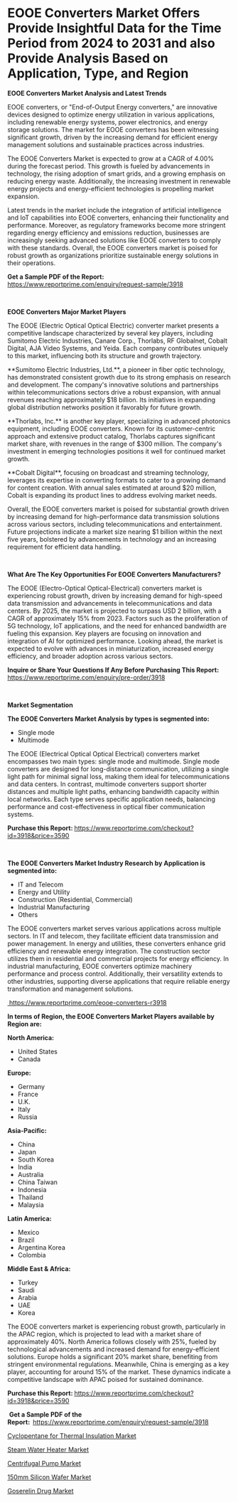 <p><h1>EOOE Converters Market Offers Provide Insightful Data for the Time Period from 2024 to 2031 and also Provide Analysis Based on Application, Type, and Region</h1></p><p><strong>EOOE Converters Market Analysis and Latest Trends</strong></p>
<p><p>EOOE converters, or "End-of-Output Energy converters," are innovative devices designed to optimize energy utilization in various applications, including renewable energy systems, power electronics, and energy storage solutions. The market for EOOE converters has been witnessing significant growth, driven by the increasing demand for efficient energy management solutions and sustainable practices across industries.</p><p>The EOOE Converters Market is expected to grow at a CAGR of 4.00% during the forecast period. This growth is fueled by advancements in technology, the rising adoption of smart grids, and a growing emphasis on reducing energy waste. Additionally, the increasing investment in renewable energy projects and energy-efficient technologies is propelling market expansion.</p><p>Latest trends in the market include the integration of artificial intelligence and IoT capabilities into EOOE converters, enhancing their functionality and performance. Moreover, as regulatory frameworks become more stringent regarding energy efficiency and emissions reduction, businesses are increasingly seeking advanced solutions like EOOE converters to comply with these standards. Overall, the EOOE converters market is poised for robust growth as organizations prioritize sustainable energy solutions in their operations.</p></p>
<p><strong>Get a Sample PDF of the Report:&nbsp;</strong> <a href="https://www.reportprime.com/enquiry/request-sample/3918">https://www.reportprime.com/enquiry/request-sample/3918</a></p>
<p>&nbsp;</p>
<p><strong>EOOE Converters Major Market Players</strong></p>
<p><p>The EOOE (Electric Optical Optical Electric) converter market presents a competitive landscape characterized by several key players, including Sumitomo Electric Industries, Canare Corp., Thorlabs, RF Globalnet, Cobalt Digital, AJA Video Systems, and Yeida. Each company contributes uniquely to this market, influencing both its structure and growth trajectory.</p><p>**Sumitomo Electric Industries, Ltd.**, a pioneer in fiber optic technology, has demonstrated consistent growth due to its strong emphasis on research and development. The company's innovative solutions and partnerships within telecommunications sectors drive a robust expansion, with annual revenues reaching approximately $18 billion. Its initiatives in expanding global distribution networks position it favorably for future growth.</p><p>**Thorlabs, Inc.** is another key player, specializing in advanced photonics equipment, including EOOE converters. Known for its customer-centric approach and extensive product catalog, Thorlabs captures significant market share, with revenues in the range of $300 million. The company's investment in emerging technologies positions it well for continued market growth.</p><p>**Cobalt Digital**, focusing on broadcast and streaming technology, leverages its expertise in converting formats to cater to a growing demand for content creation. With annual sales estimated at around $20 million, Cobalt is expanding its product lines to address evolving market needs.</p><p>Overall, the EOOE converters market is poised for substantial growth driven by increasing demand for high-performance data transmission solutions across various sectors, including telecommunications and entertainment. Future projections indicate a market size nearing $1 billion within the next five years, bolstered by advancements in technology and an increasing requirement for efficient data handling.</p></p>
<p>&nbsp;</p>
<p><strong>What Are The Key Opportunities For EOOE Converters Manufacturers?</strong></p>
<p><p>The EOOE (Electro-Optical Optical-Electrical) converters market is experiencing robust growth, driven by increasing demand for high-speed data transmission and advancements in telecommunications and data centers. By 2025, the market is projected to surpass USD 2 billion, with a CAGR of approximately 15% from 2023. Factors such as the proliferation of 5G technology, IoT applications, and the need for enhanced bandwidth are fueling this expansion. Key players are focusing on innovation and integration of AI for optimized performance. Looking ahead, the market is expected to evolve with advances in miniaturization, increased energy efficiency, and broader adoption across various sectors.</p></p>
<p><strong>Inquire or Share Your Questions If Any Before Purchasing This Report:</strong> <a href="https://www.reportprime.com/enquiry/pre-order/3918">https://www.reportprime.com/enquiry/pre-order/3918</a></p>
<p>&nbsp;</p>
<p><strong>Market Segmentation</strong></p>
<p><strong>The EOOE Converters Market Analysis by types is segmented into:</strong></p>
<p><ul><li>Single mode</li><li>Multimode</li></ul></p>
<p><p>The EOOE (Electrical Optical Optical Electrical) converters market encompasses two main types: single mode and multimode. Single mode converters are designed for long-distance communication, utilizing a single light path for minimal signal loss, making them ideal for telecommunications and data centers. In contrast, multimode converters support shorter distances and multiple light paths, enhancing bandwidth capacity within local networks. Each type serves specific application needs, balancing performance and cost-effectiveness in optical fiber communication systems.</p></p>
<p><strong>Purchase this Report:&nbsp;</strong><a href="https://www.reportprime.com/checkout?id=3918&price=3590">https://www.reportprime.com/checkout?id=3918&price=3590</a></p>
<p>&nbsp;</p>
<p><strong>The EOOE Converters Market Industry Research by Application is segmented into:</strong></p>
<p><ul><li>IT and Telecom</li><li>Energy and Utility</li><li>Construction (Residential, Commercial)</li><li>Industrial Manufacturing</li><li>Others</li></ul></p>
<p><p>The EOOE converters market serves various applications across multiple sectors. In IT and telecom, they facilitate efficient data transmission and power management. In energy and utilities, these converters enhance grid efficiency and renewable energy integration. The construction sector utilizes them in residential and commercial projects for energy efficiency. In industrial manufacturing, EOOE converters optimize machinery performance and process control. Additionally, their versatility extends to other industries, supporting diverse applications that require reliable energy transformation and management solutions.</p></p>
<p><a href="https://www.reportprime.com/eooe-converters-r3918">&nbsp;https://www.reportprime.com/eooe-converters-r3918</a></p>
<p><strong>In terms of Region, the EOOE Converters Market Players available by Region are:</strong></p>
<p>
    <p> <strong> North America: </strong>
        <ul>
            <li>United States</li>
            <li>Canada</li>
        </ul>
        </p> 
    <p> <strong> Europe: </strong>
        <ul>
            <li>Germany</li>
            <li>France</li>
            <li>U.K.</li>
            <li>Italy</li>
            <li>Russia</li>
        </ul>
        </p> 
    <p> <strong> Asia-Pacific: </strong>
        <ul>
            <li>China</li>
            <li>Japan</li>
            <li>South Korea</li>
            <li>India</li>
            <li>Australia</li>
            <li>China Taiwan</li>
            <li>Indonesia</li>
            <li>Thailand</li>
            <li>Malaysia</li>
        </ul>
        </p> 
    <p> <strong> Latin America: </strong>
        <ul>
            <li>Mexico</li>
            <li>Brazil</li>
            <li>Argentina Korea</li>
            <li>Colombia</li>
        </ul>
        </p> 
    <p> <strong> Middle East & Africa: </strong>
        <ul>
            <li>Turkey</li>
            <li>Saudi</li>
            <li>Arabia</li>
            <li>UAE</li>
            <li>Korea</li>
        </ul>
    </p>
    </p>
<p><p>The EOOE converters market is experiencing robust growth, particularly in the APAC region, which is projected to lead with a market share of approximately 40%. North America follows closely with 25%, fueled by technological advancements and increased demand for energy-efficient solutions. Europe holds a significant 20% market share, benefiting from stringent environmental regulations. Meanwhile, China is emerging as a key player, accounting for around 15% of the market. These dynamics indicate a competitive landscape with APAC poised for sustained dominance.</p></p>
<p><strong>Purchase this Report: </strong><a href="https://www.reportprime.com/checkout?id=3918&price=3590">https://www.reportprime.com/checkout?id=3918&price=3590</a></p>
<p>&nbsp;<strong>Get a Sample PDF of the Report:&nbsp;&nbsp;</strong><a href="https://www.reportprime.com/enquiry/request-sample/3918">https://www.reportprime.com/enquiry/request-sample/3918</a></p>
<p><strong></strong></p>
<p><p><a href="https://issuu.com/reportprime-2/docs/cyclopentane-for-thermal-insulation_88162b66469fa0">Cyclopentane for Thermal Insulation Market</a></p><p><a href="https://www.linkedin.com/pulse/pioneering-growth-analyzing-global-steam-water-heater-0qa0e?trackingId=gwSuOaL8RECEYNdc%2FGFu6A%3D%3D">Steam Water Heater Market</a></p><p><a href="https://www.linkedin.com/pulse/insights-centrifugal-pump-market-size-which-expanding-v12de?trackingId=f92cESRhT9SNsdsFedt48g%3D%3D">Centrifugal Pump Market</a></p><p><a href="https://github.com/mahnoor2003/Market-Research-Report-List-6/blob/main/150mm-silicon-wafer-market.md">150mm Silicon Wafer Market</a></p><p><a href="https://issuu.com/reportprime-2/docs/goserelin-drug-market-size-2030.ppt_bde7690f684473">Goserelin Drug Market</a></p></p>